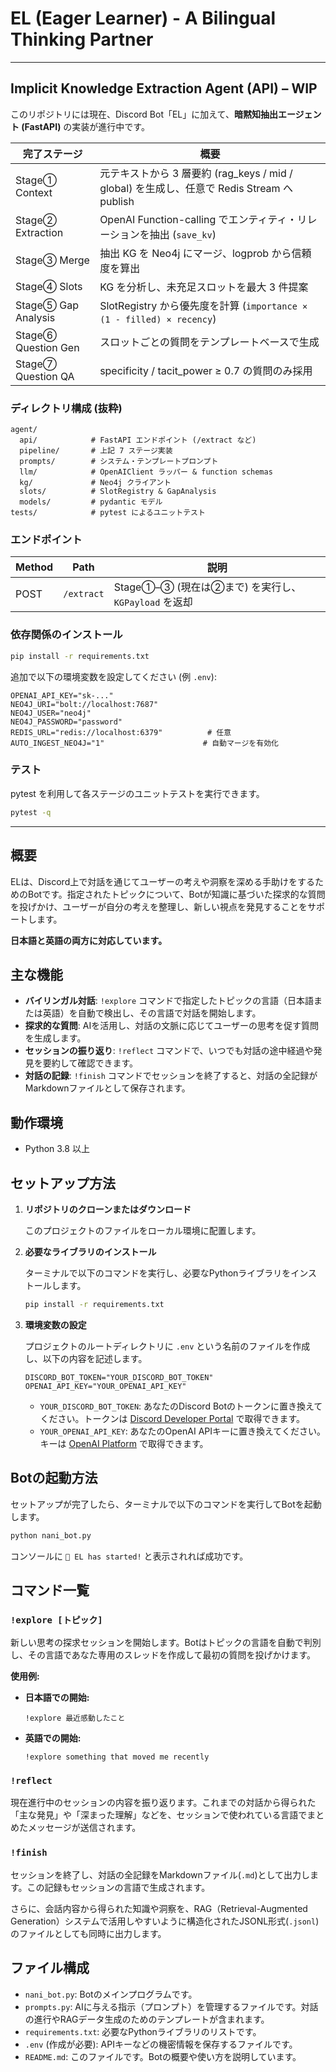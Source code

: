 # EL (Eager Learner) - A Bilingual Thinking Partner

---

## Implicit Knowledge Extraction Agent (API) – WIP

このリポジトリには現在、Discord Bot「EL」に加えて、**暗黙知抽出エージェント (FastAPI)** の実装が進行中です。

| 完了ステージ | 概要 |
|--------------|------|
| Stage① Context | 元テキストから 3 層要約 (rag_keys / mid / global) を生成し、任意で Redis Stream へ publish |
| Stage② Extraction | OpenAI Function-calling でエンティティ・リレーションを抽出 (`save_kv`) |
| Stage③ Merge | 抽出 KG を Neo4j にマージ、logprob から信頼度を算出 |
| Stage④ Slots | KG を分析し、未充足スロットを最大 3 件提案 |
| Stage⑤ Gap Analysis | SlotRegistry から優先度を計算 (`importance × (1 - filled) × recency`) |
| Stage⑥ Question Gen | スロットごとの質問をテンプレートベースで生成 |
| Stage⑦ Question QA | specificity / tacit_power ≥ 0.7 の質問のみ採用 |

### ディレクトリ構成 (抜粋)

```
agent/
  api/            # FastAPI エンドポイント (/extract など)
  pipeline/       # 上記 7 ステージ実装
  prompts/        # システム・テンプレートプロンプト
  llm/            # OpenAIClient ラッパー & function schemas
  kg/             # Neo4j クライアント
  slots/          # SlotRegistry & GapAnalysis
  models/         # pydantic モデル
tests/            # pytest によるユニットテスト
```

### エンドポイント

| Method | Path | 説明 |
|--------|------|------|
| POST | `/extract` | Stage①–③ (現在は②まで) を実行し、`KGPayload` を返却 |

### 依存関係のインストール

```bash
pip install -r requirements.txt
```

追加で以下の環境変数を設定してください (例 `.env`):

```
OPENAI_API_KEY="sk-..."
NEO4J_URI="bolt://localhost:7687"
NEO4J_USER="neo4j"
NEO4J_PASSWORD="password"
REDIS_URL="redis://localhost:6379"          # 任意
AUTO_INGEST_NEO4J="1"                      # 自動マージを有効化
```

### テスト

pytest を利用して各ステージのユニットテストを実行できます。

```bash
pytest -q
```

---

## 概要

ELは、Discord上で対話を通じてユーザーの考えや洞察を深める手助けをするためのBotです。指定されたトピックについて、Botが知識に基づいた探求的な質問を投げかけ、ユーザーが自分の考えを整理し、新しい視点を発見することをサポートします。

**日本語と英語の両方に対応しています。**

## 主な機能

-   **バイリンガル対話**: `!explore` コマンドで指定したトピックの言語（日本語または英語）を自動で検出し、その言語で対話を開始します。
-   **探求的な質問**: AIを活用し、対話の文脈に応じてユーザーの思考を促す質問を生成します。
-   **セッションの振り返り**: `!reflect` コマンドで、いつでも対話の途中経過や発見を要約して確認できます。
-   **対話の記録**: `!finish` コマンドでセッションを終了すると、対話の全記録がMarkdownファイルとして保存されます。

## 動作環境

-   Python 3.8 以上

## セットアップ方法

1.  **リポジトリのクローンまたはダウンロード**
    
    このプロジェクトのファイルをローカル環境に配置します。
    
2.  **必要なライブラリのインストール**
    
    ターミナルで以下のコマンドを実行し、必要なPythonライブラリをインストールします。
    
    ```bash
    pip install -r requirements.txt
    ```
    
3.  **環境変数の設定**
    
    プロジェクトのルートディレクトリに `.env` という名前のファイルを作成し、以下の内容を記述します。
    
    ```
    DISCORD_BOT_TOKEN="YOUR_DISCORD_BOT_TOKEN"
    OPENAI_API_KEY="YOUR_OPENAI_API_KEY"
    ```
    
    -   `YOUR_DISCORD_BOT_TOKEN`: あなたのDiscord Botのトークンに置き換えてください。トークンは [Discord Developer Portal](https://discord.com/developers/applications) で取得できます。
    -   `YOUR_OPENAI_API_KEY`: あなたのOpenAI APIキーに置き換えてください。キーは [OpenAI Platform](https://platform.openai.com/api-keys) で取得できます。
    

## Botの起動方法

セットアップが完了したら、ターミナルで以下のコマンドを実行してBotを起動します。

```bash
python nani_bot.py
```

コンソールに `🧠 EL has started!` と表示されれば成功です。

## コマンド一覧

### `!explore [トピック]`

新しい思考の探求セッションを開始します。Botはトピックの言語を自動で判別し、その言語であなた専用のスレッドを作成して最初の質問を投げかけます。

**使用例:**

-   **日本語での開始:**
    
    ```
    !explore 最近感動したこと
    ```
    
-   **英語での開始:**
    
    ```
    !explore something that moved me recently
    ```
    

### `!reflect`

現在進行中のセッションの内容を振り返ります。これまでの対話から得られた「主な発見」や「深まった理解」などを、セッションで使われている言語でまとめたメッセージが送信されます。

### `!finish`

セッションを終了し、対話の全記録をMarkdownファイル(`.md`)として出力します。この記録もセッションの言語で生成されます。

さらに、会話内容から得られた知識や洞察を、RAG（Retrieval-Augmented Generation）システムで活用しやすいように構造化されたJSONL形式(`.jsonl`)のファイルとしても同時に出力します。

## ファイル構成

-   `nani_bot.py`: Botのメインプログラムです。
-   `prompts.py`: AIに与える指示（プロンプト）を管理するファイルです。対話の進行やRAGデータ生成のためのテンプレートが含まれます。
-   `requirements.txt`: 必要なPythonライブラリのリストです。
-   `.env` (作成が必要): APIキーなどの機密情報を保存するファイルです。
-   `README.md`: このファイルです。Botの概要や使い方を説明しています。 